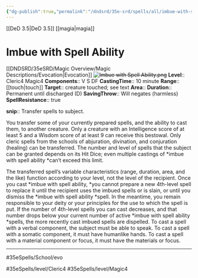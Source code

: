 ```yaml
---
{"dg-publish":true,"permalink":"/dndsrd/35e-srd/spells/all/imbue-with-spell-ability/"}
---
```


[[DeD 3.5\|DeD 3.5]] [[magia\|magia]]

# Imbue with Spell Ability
[[DNDSRD/35eSRD/Magic Overview/Magic Descriptions/Evocation\|Evocation]]  <s class="aside-hide">![Imbue with Spell Ability.png](/img/user/DNDSRD/35eSRD/Spells/imgs/imbue%20with%20spell%20ability.png)</s>
**Level**:: Cleric4 Magic4 
**Components**:: V S DF 
**CastingTime**:: 10 minute 
**Range**:: [[touch\|touch]]
**Target**:: creature touched; see text
**Area**:: 
**Duration**:: Permanent until discharged (D)
**SavingThrow**:: Will negates (harmless)
**SpellResistance**:: true

**snip**:: Transfer spells to subject.  




You transfer some of your currently prepared spells, and the ability to cast them, to another creature. Only a creature with an Intelligence score of at least 5 and a Wisdom score of at least 9 can receive this bestowal. Only cleric spells from the schools of abjuration, divination, and conjuration (healing) can be transferred. The number and level of spells that the subject can be granted depends on its Hit Dice; even multiple castings of *imbue with spell ability *can’t exceed this limit.


The transferred spell’s variable characteristics (range, duration, area, and the like) function according to your level, not the level of the recipient.
Once you cast *imbue with spell ability, *you cannot prepare a new 4th-level spell to replace it until the recipient uses the imbued spells or is slain, or until you dismiss the *imbue with spell ability *spell. In the meantime, you remain responsible to your deity or your principles for the use to which the spell is put. If the number of 4th-level spells you can cast decreases, and that number drops below your current number of active *imbue with spell ability *spells, the more recently cast imbued spells are dispelled.
To cast a spell with a verbal component, the subject must be able to speak. To cast a spell with a somatic component, it must have humanlike hands. To cast a spell with a material component or focus, it must have the materials or focus.

<hr/>



#35eSpells/School/evo

#35eSpells/level/Cleric4 #35eSpells/level/Magic4 